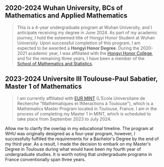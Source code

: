
2020-2024 Wuhan University, BCs of Mathematics and Applied Mathematics
-----

>This is a 4-year undergraduate program at Wuhan University, and I anticipate receiving my degree in June 2024. As part of my academic journey, I hold the esteemed title of Hongyi Honor Student at Wuhan University. Upon successful completion of this program, I am expected to be awarded a **Hongyi Honor Degree**. During the 2020-2021 academic year, I was affiliated with the [Hongyi Honor College](https://hyxt.whu.edu.cn/), and for the remaining three years, I have been a member of the [School of Mathematics and Statistics](https://maths.whu.edu.cn/Englishversion/index.htm).

2023-2024 Universite III Toulouse-Paul Sabatier, Master 1 of Mathematics 
-----
>I am currently affiliated with [EUR MINT](https://mint.math.univ-toulouse.fr/fr/) (L’Ecole Universitaire de Recherche "Mathématiques et INteractions à Toulouse"), which is a Mathematics Master Program located in Toulouse, France. I am in the process of completing my Master 1 in MINT, which is scheduled to take place from September 2023 to July 2024.

Allow me to clarify the overlap in my educational timeline. The program at WHU was originally designed as a four-year program, however, I successfully fulfilled the requirements for a Bachelor's Degree by the end of my third year. As a result, I made the decision to embark on my Master's Degree in Toulouse during what would have been my fourth year of undergraduate studies. It is worth noting that undergraduate programs in France conventionally span three years.
